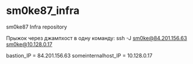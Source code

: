# sm0ke87_infra
sm0ke87 Infra repository

Прыжок через джампхост в одну команду:
ssh -J sm0ke@84.201.156.63 sm0ke@10.128.0.17

bastion_IP = 84.201.156.63
someinternalhost_IP = 10.128.0.17
